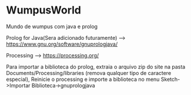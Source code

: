 # WumpusWorld

Mundo de wumpus com java e prolog


Prolog for Java(Sera adicionado futuramente) --> https://www.gnu.org/software/gnuprologjava/

Processing      --> https://processing.org/

Para importar a biblioteca do prolog, extraia o arquivo zip do site na pasta Documents/Processing/libraries (remova qualquer tipo de caractere especial), Reinicie o processing e importe a biblioteca no menu Sketch->Importar Biblioteca->gnuprologjava

